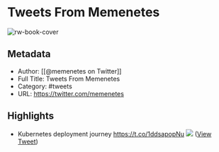 # Tweets From Memenetes

![rw-book-cover](https://pbs.twimg.com/profile_images/1233212323260616704/YkPUCzy0.jpg)

## Metadata
- Author: [[@memenetes on Twitter]]
- Full Title: Tweets From Memenetes
- Category: #tweets
- URL: https://twitter.com/memenetes

## Highlights
- Kubernetes deployment journey https://t.co/1ddsapopNu
  ![](https://pbs.twimg.com/media/FTsjDnJX0AEXhLt.jpg) ([View Tweet](https://twitter.com/memenetes/status/1529855046006996992))
